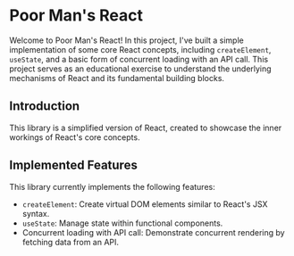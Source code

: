 # Poor Man's React

Welcome to Poor Man's React! In this project, I've built a simple implementation of some core React concepts, including `createElement`, `useState`, and a basic form of concurrent loading with an API call. This project serves as an educational exercise to understand the underlying mechanisms of React and its fundamental building blocks.

## Introduction

This library is a simplified version of React, created to showcase the inner workings of React's core concepts. 

## Implemented Features

This library currently implements the following features:

- `createElement`: Create virtual DOM elements similar to React's JSX syntax.
- `useState`: Manage state within functional components.
- Concurrent loading with API call: Demonstrate concurrent rendering by fetching data from an API.